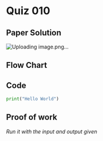 # Quiz 010

## Paper Solution
![Uploading image.png…]()

## Flow Chart
## Code
```.py
print("Hello World")
```
## Proof of work
*Run it with the input and output given*
